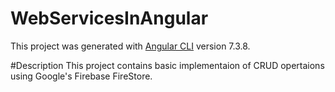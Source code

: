 # WebServicesInAngular

This project was generated with [Angular CLI](https://github.com/angular/angular-cli) version 7.3.8.

#Description
This project contains basic implementaion of CRUD opertaions using Google's Firebase FireStore.
